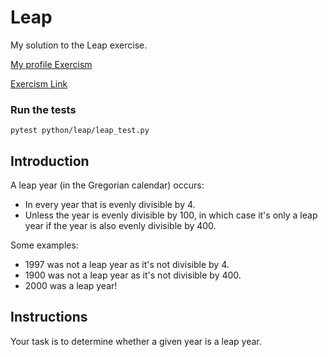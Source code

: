 # Leap

My solution to the Leap exercise.

[My profile Exercism](https://exercism.org/profiles/stefanilima)

[Exercism Link](https://exercism.org/tracks/python/exercises/leap)

### Run the tests

```
pytest python/leap/leap_test.py
```

## Introduction

A leap year (in the Gregorian calendar) occurs:

- In every year that is evenly divisible by 4.
- Unless the year is evenly divisible by 100, in which case it's only a leap year if the year is also evenly divisible by 400.

Some examples:

- 1997 was not a leap year as it's not divisible by 4.
- 1900 was not a leap year as it's not divisible by 400.
- 2000 was a leap year!

## Instructions

Your task is to determine whether a given year is a leap year.